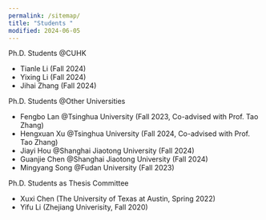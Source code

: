 ```yaml
---
permalink: /sitemap/
title: "Students "
modified: 2024-06-05
---
```


Ph.D. Students @CUHK
* Tianle Li (Fall 2024)
* Yixing Li (Fall 2024)
* Jihai Zhang (Fall 2024)

Ph.D. Students @Other Universities
* Fengbo Lan @Tsinghua University (Fall 2023, Co-advised with Prof. Tao Zhang)
* Hengxuan Xu @Tsinghua University (Fall 2024, Co-advised with Prof. Tao Zhang)
* Jiayi Hou @Shanghai Jiaotong University (Fall 2024)
* Guanjie Chen @Shanghai Jiaotong University (Fall 2024)
* Mingyang Song @Fudan University (Fall 2023)

Ph.D. Students as Thesis Committee
* Xuxi Chen (The University of Texas at Austin, Spring 2022)
* Yifu Li (Zhejiang Univerisity, Fall 2020)

